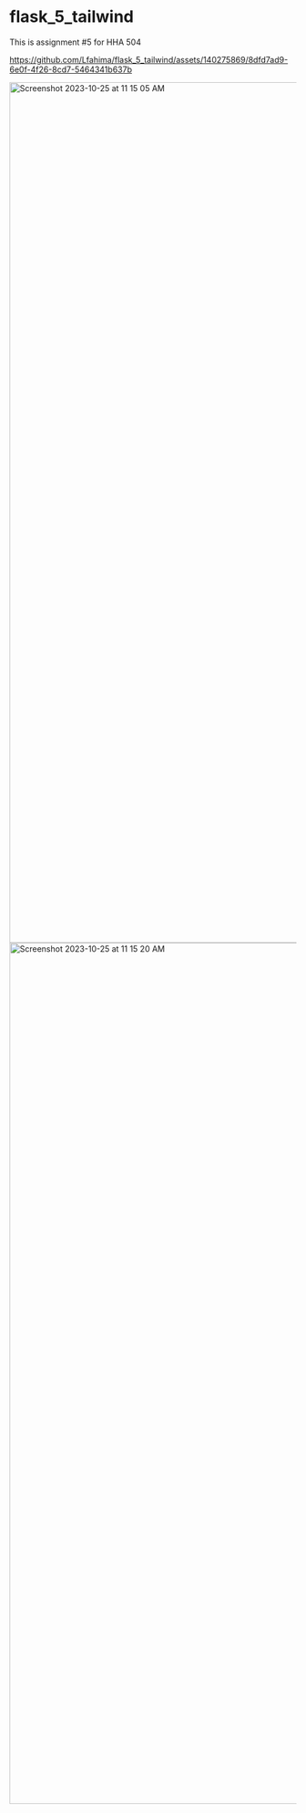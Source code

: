 # flask_5_tailwind
This is assignment #5 for HHA 504


https://github.com/Lfahima/flask_5_tailwind/assets/140275869/8dfd7ad9-6e0f-4f26-8cd7-5464341b637b

<img width="1509" alt="Screenshot 2023-10-25 at 11 15 05 AM" src="https://github.com/Lfahima/flask_5_tailwind/assets/140275869/091ada7e-910e-4261-8b42-6396a140a1ea">
<img width="1510" alt="Screenshot 2023-10-25 at 11 15 20 AM" src="https://github.com/Lfahima/flask_5_tailwind/assets/140275869/0d527b94-c7f5-4b19-a43c-39b49ffacf1d">
